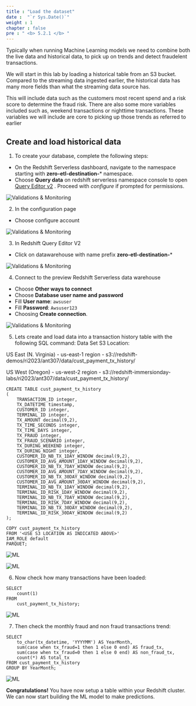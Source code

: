 ```yaml
---
title : "Load the dataset"
date :  "`r Sys.Date()`" 
weight : 1 
chapter : false
pre : " <b> 5.2.1 </b> "
---
```


Typically when running Machine Learning models we need to combine both the live data and historical data, to pick up on trends and detect fraudelent transactions.

We will start in this lab by loading a historical table from an S3 bucket. Compared to the streaming data ingested earlier, the historical data has many more fields than what the streaming data source has.

This will include data such as the customers most recent spend and a risk score to determine the fraud risk. There are also some more variables included such as, weekend transactions or nighttime transactions. These variables we will include are core to picking up those trends as referred to earlier

## Create and load historical data

1. To create your database, complete the following steps:
+ On the Redshift Serverless dashboard, navigate to the namespace starting with **zero-etl-destination-*** namespace.
+ Choose **Query data** on redshift serverless namespace console to open [Query Editor v2](https://docs.aws.amazon.com/redshift/latest/mgmt/query-editor-v2-using.html) . Proceed with *configure* if prompted for permissions.

![Validations & Monitoring](/images/2.Zero-ETLIntegration/34.png)

2. In the configuration page
+ Choose configure account

![Validations & Monitoring](/images/2.Zero-ETLIntegration/36.png)

3. In Redshift Query Editor V2
+ Click on datawarehouse with name prefix **zero-etl-destination-***

![Validations & Monitoring](/images/2.Zero-ETLIntegration/37.png)

4. Connect to the preview Redshift Serverless data warehouse
+ Choose **Other ways to connect**
+ Choose **Database user name and password**
+ Fill **User name**: `awsuser`
+ Fill **Password**: `Awsuser123`
+ Choosing **Create connection**.

![Validations & Monitoring](/images/2.Zero-ETLIntegration/38.png)

5. Lets create and load data into a transaction history table with the following SQL command:
Data Set S3 Location:

US East (N. Virginia) - us-east-1 region - s3://redshift-demos/ri2023/ant307/data/cust_payment_tx_history/

US West (Oregon) - us-west-2 region - s3://redshift-immersionday-labs/ri2023/ant307/data/cust_payment_tx_history/

```
CREATE TABLE cust_payment_tx_history
(
    TRANSACTION_ID integer,
    TX_DATETIME timestamp,
    CUSTOMER_ID integer,
    TERMINAL_ID integer,
    TX_AMOUNT decimal(9,2),
    TX_TIME_SECONDS integer,
    TX_TIME_DAYS integer,
    TX_FRAUD integer,
    TX_FRAUD_SCENARIO integer,
    TX_DURING_WEEKEND integer,
    TX_DURING_NIGHT integer,
    CUSTOMER_ID_NB_TX_1DAY_WINDOW decimal(9,2),
    CUSTOMER_ID_AVG_AMOUNT_1DAY_WINDOW decimal(9,2),
    CUSTOMER_ID_NB_TX_7DAY_WINDOW decimal(9,2),
    CUSTOMER_ID_AVG_AMOUNT_7DAY_WINDOW decimal(9,2),
    CUSTOMER_ID_NB_TX_30DAY_WINDOW decimal(9,2),
    CUSTOMER_ID_AVG_AMOUNT_30DAY_WINDOW decimal(9,2),
    TERMINAL_ID_NB_TX_1DAY_WINDOW decimal(9,2),
    TERMINAL_ID_RISK_1DAY_WINDOW decimal(9,2),
    TERMINAL_ID_NB_TX_7DAY_WINDOW decimal(9,2),
    TERMINAL_ID_RISK_7DAY_WINDOW decimal(9,2),
    TERMINAL_ID_NB_TX_30DAY_WINDOW decimal(9,2),
    TERMINAL_ID_RISK_30DAY_WINDOW decimal(9,2)
);

COPY cust_payment_tx_history
FROM '<USE S3 LOCATION AS INDICATED ABOVE>'
IAM_ROLE default
PARQUET;
```

![ML](/images/6.ML/1.png)

![ML](/images/6.ML/2.png)

6. Now check how many transactions have been loaded:

```
SELECT 
    count(1) 
FROM 
    cust_payment_tx_history;
```

![ML](/images/6.ML/3.png)

7. Then check the monthly fraud and non fraud transactions trend:

```
SELECT 
    to_char(tx_datetime, 'YYYYMM') AS YearMonth,
    sum(case when tx_fraud=1 then 1 else 0 end) AS fraud_tx,
    sum(case when tx_fraud=0 then 1 else 0 end) AS non_fraud_tx,
    count(*) AS total_tx
FROM cust_payment_tx_history
GROUP BY YearMonth;
```

![ML](/images/6.ML/4.png)

**Congratulations!** You have now setup a table within your Redshift cluster. We can now start building the ML model to make predictions.